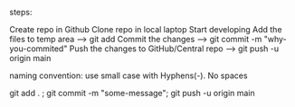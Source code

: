 steps:

Create repo in Github
Clone repo in local laptop
Start developing
Add the files to temp area --> git add <file-name>
Commit the changes --> git commit -m "why-you-commited"
Push the changes to GitHub/Central repo --> git push -u origin main

naming convention: use small case with Hyphens(-). No spaces

git add . ; git commit -m "some-message"; git push -u origin main
